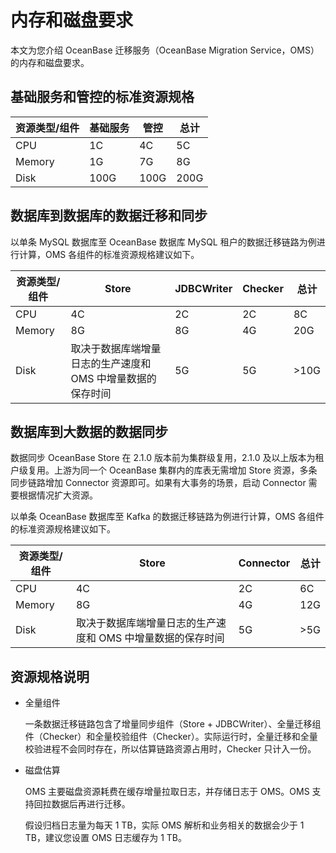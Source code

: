 # 内存和磁盘要求

本文为您介绍 OceanBase 迁移服务（OceanBase Migration Service，OMS）的内存和磁盘要求。

## 基础服务和管控的标准资源规格

| 资源类型/组件 | 基础服务 |  管控  |  总计  |
|---------|------|------|------|
| CPU     | 1C   | 4C   | 5C   |
| Memory  | 1G   | 7G   | 8G   |
| Disk    | 100G | 100G | 200G |

## 数据库到数据库的数据迁移和同步

以单条 MySQL 数据库至 OceanBase 数据库 MySQL 租户的数据迁移链路为例进行计算，OMS 各组件的标准资源规格建议如下。

| 资源类型/组件 |              Store               | JDBCWriter | Checker |          总计           |
|---------|----------------------------------|------------|---------|-----------------------|
| CPU     | 4C                               | 2C         | 2C      | 8C                    |
| Memory  | 8G                               | 8G         | 4G      | 20G                   |
| Disk    | 取决于数据库端增量日志的生产速度和 OMS 中增量数据的保存时间 | 5G         | 5G      | \>10G |

## 数据库到大数据的数据同步

数据同步 OceanBase Store 在 2.1.0 版本前为集群级复用，2.1.0 及以上版本为租户级复用。上游为同一个 OceanBase 集群内的库表无需增加 Store 资源，多条同步链路增加 Connector 资源即可。如果有大事务的场景，启动 Connector 需要根据情况扩大资源。

以单条 OceanBase 数据库至 Kafka 的数据迁移链路为例进行计算，OMS 各组件的标准资源规格建议如下。

| 资源类型/组件 |              Store               | Connector |          总计          |
|---------|----------------------------------|-----------|----------------------|
| CPU     | 4C                               | 2C        | 6C                   |
| Memory  | 8G                               | 4G        | 12G                  |
| Disk    | 取决于数据库端增量日志的生产速度和 OMS 中增量数据的保存时间 | 5G        | \>5G |

## 资源规格说明

* 全量组件

  一条数据迁移链路包含了增量同步组件（Store + JDBCWriter）、全量迁移组件（Checker）和全量校验组件（Checker）。实际运行时，全量迁移和全量校验进程不会同时存在，所以估算链路资源占用时，Checker 只计入一份。
  
* 磁盘估算

  OMS 主要磁盘资源耗费在缓存增量拉取日志，并存储日志于 OMS。OMS 支持回拉数据后再进行迁移。
  
  假设归档日志量为每天 1 TB，实际 OMS 解析和业务相关的数据会少于 1 TB，建议您设置 OMS 日志缓存为 1 TB。
  